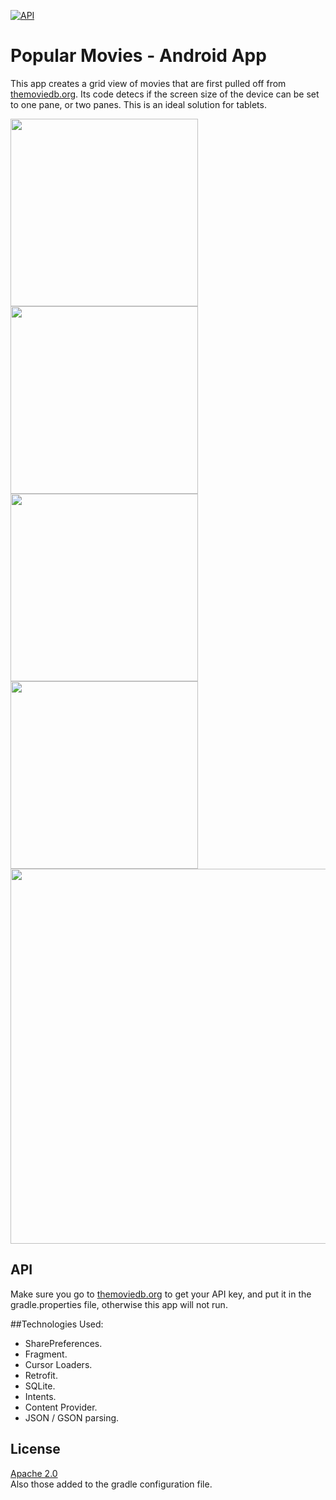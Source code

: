 [![API](https://img.shields.io/badge/API-11%2B-green.svg?style=flat)](https://android-arsenal.com/api?level=11)

# Popular Movies - Android App
This app creates a grid view of movies that are first pulled off from [themoviedb.org](https://www.themoviedb.org).
Its code detecs if the screen size of the device can be set to one pane, or two panes. This is an ideal solution for tablets.

<img src="http://www.dia40.com/oodles/popmov/ss1.png" width="300">
<img src="http://www.dia40.com/oodles/popmov/ss2.png" width="300"><br>
<img src="http://www.dia40.com/oodles/popmov/ss3.png" width="300">
<img src="http://www.dia40.com/oodles/popmov/ss4.png" width="300"><br>
<img src="http://www.dia40.com/oodles/popmov/ss5.png" width="600">


## API
Make sure you go to [themoviedb.org](https://www.themoviedb.org) to get your API key, and put it in the gradle.properties file, otherwise this app will not run.

##Technologies Used: 
- SharePreferences. 
- Fragment.
- Cursor Loaders. 
- Retrofit.
- SQLite.
- Intents.
- Content Provider.
- JSON / GSON parsing.


## License

[Apache 2.0](https://svn.apache.org/viewvc/httpd/httpd/trunk/LICENSE?view=markup)  
Also those added to the gradle configuration file.
